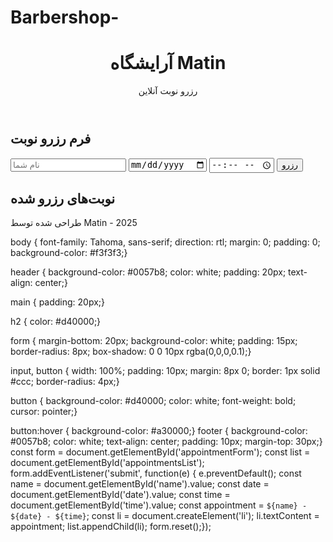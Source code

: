 # Barbershop-
<!DOCTYPE html><html lang="fa">
<head>
  <meta charset="UTF-8">
  <meta name="viewport" content="width=device-width, initial-scale=1.0">
  <title>آرایشگاه Matin</title>
  <link rel="stylesheet" href="style.css">
</head>
<body>
  <header>
    <h1>آرایشگاه Matin</h1>
    <p>رزرو نوبت آنلاین</p>
  </header>  <main>
    <section class="form-section">
      <h2>فرم رزرو نوبت</h2>
      <form id="appointmentForm">
        <input type="text" id="name" placeholder="نام شما" required>
        <input type="date" id="date" required>
        <input type="time" id="time" required>
        <button type="submit">رزرو</button>
      </form>
    </section><section class="list-section">
  <h2>نوبت‌های رزرو شده</h2>
  <ul id="appointmentsList"></ul>
</section>

  </main>  <footer>
    <p>طراحی شده توسط Matin - 2025</p>
  </footer>  <script src="script.js"></script></body>
</html>
body {
  font-family: Tahoma, sans-serif;
  direction: rtl;
  margin: 0;
  padding: 0;
  background-color: #f3f3f3;}

header {
  background-color: #0057b8;
  color: white;
  padding: 20px;
  text-align: center;}

main {
  padding: 20px;}

h2 {
  color: #d40000;}

form {
  margin-bottom: 20px;
  background-color: white;
  padding: 15px;
  border-radius: 8px;
  box-shadow: 0 0 10px rgba(0,0,0,0.1);}

input, button {
  width: 100%;
  padding: 10px;
  margin: 8px 0;
  border: 1px solid #ccc;
  border-radius: 4px;}

button {
  background-color: #d40000;
  color: white;
  font-weight: bold;
  cursor: pointer;}

button:hover {
  background-color: #a30000;}
footer {
  background-color: #0057b8;
  color: white;
  text-align: center;
  padding: 10px;
  margin-top: 30px;}
  const form = document.getElementById('appointmentForm');
const list = document.getElementById('appointmentsList');
form.addEventListener('submit', function(e) {
  e.preventDefault();
  const name = document.getElementById('name').value;
  const date = document.getElementById('date').value;
  const time = document.getElementById('time').value;
  const appointment = `${name} - ${date} - ${time}`;
  const li = document.createElement('li');
  li.textContent = appointment;
  list.appendChild(li);
  form.reset();});
